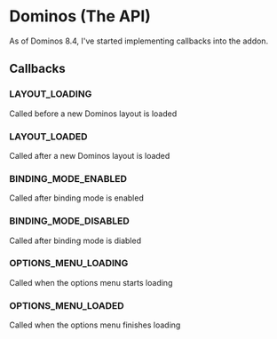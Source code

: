 # Dominos (The API)

As of Dominos 8.4, I've started implementing callbacks into the addon.

## Callbacks

### LAYOUT_LOADING

Called before a new Dominos layout is loaded

### LAYOUT_LOADED

Called after a new Dominos layout is loaded

### BINDING_MODE_ENABLED

Called after binding mode is enabled

### BINDING_MODE_DISABLED

Called after binding mode is diabled

### OPTIONS_MENU_LOADING

Called when the options menu starts loading

### OPTIONS_MENU_LOADED

Called when the options menu finishes loading